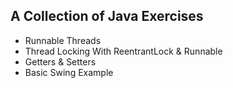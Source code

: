 ## A Collection of Java Exercises

* Runnable Threads
* Thread Locking With ReentrantLock & Runnable
* Getters & Setters
* Basic Swing Example
